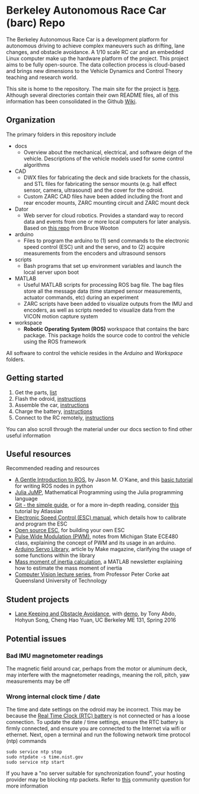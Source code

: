 # Berkeley Autonomous Race Car (barc) Repo

The Berkeley Autonomous Race Car is a development platform for autonomous driving to achieve complex maneuvers such as drifting, lane changes, and obstacle avoidance. A 1/10 scale RC car and an embedded Linux computer make up the hardware platform of the project. This project aims to be fully open-source. The data collection process is cloud-based and brings new dimensions to the Vehicle Dynamics and Control Theory teaching and research world.

This site is home to the repository. The main site for the project is [here](http://www.barc-project.com/). Although several directories contain their own README files, all of this information has been consolidated in the Github [Wiki](https://github.com/MPC-Berkeley/barc/wiki).

## Organization
The primary folders in this repository include
* docs
  * Overview about the mechanical, electrical, and software deign of the vehicle. Descriptions of the vehicle models used for some control algorithms
* CAD
  * DWX files for fabricating the deck and side brackets for the chassis, and STL files for fabricating the sensor mounts (e.g. hall effect sensor, camera, ultrasound) and the cover for the odroid.
  * Custom ZARC CAD files have been added including the front and rear encoder mounts, ZARC mounting circuit and ZARC mount deck
* Dator
  * Web server for cloud robotics. Provides a standard way to record data and events from one or more local computers for later analysis. Based on [this repo](https://github.com/bwootton/Dator) from Bruce Wooton
* arduino
  * Files to program the arduino to (1) send commands to the electronic speed control (ESC) unit and the servo, and to (2) acquire measurements from the encoders and ultrasound sensors</span></li>
* scripts
  * Bash programs that set up environment variables and launch the local server upon boot
* MATLAB
  * Useful MATLAB scripts for processing ROS bag file. The bag files store all the message data (time stamped sensor measurements, actuator commands, etc) during an experiment
  * ZARC scripts have been added to visualize outputs from the IMU and encoders, as well as scripts needed to visualize data from the VICON motion capture system
* workspace
  * **Robotic Operating System (ROS)** workspace that contains the barc package. This package holds the source code to control the vehicle using the ROS framework

All software to control the vehicle resides in the *Arduino* and *Workspace* folders.


## Getting started
1. Get the parts, [list](https://github.com/BARCproject/barc/blob/master/docs/BillofMaterials.md)
2. Flash the odroid, [instructions](https://github.com/BARCproject/barc/blob/master/docs/FlashingEMMC.md) 
3. Assemble the car, [instructions](https://docs.google.com/document/d/1T8O4JhUlw09ALUGPSX7DlSO7Hc7vcKl_ahBeHncMguE/edit?usp=sharing)
4. Charge the battery, [instructions](https://github.com/BARCproject/barc/blob/master/docs/ChargingBattery.md)
5. Connect to the RC remotely, [instructions](https://github.com/BARCproject/barc/blob/master/docs/ConnectingToOdroid.md)

You can also scroll through the material under our docs section to find other useful information

## Useful resources

Recommended reading and resources
+ [A Gentle Introduction to ROS](https://cse.sc.edu/~jokane/agitr/), by Jason M. O'Kane, and this [basic tutorial](http://wiki.ros.org/ROS/Tutorials/WritingPublisherSubscriber%28python%29) for writing ROS nodes in python
+ [Julia JuMP](https://jump.readthedocs.io/en/latest/), Mathematical Programming using the Julia programming language
+ [Git - the simple guide](http://rogerdudler.github.io/git-guide/), or for a more in-depth reading, consider [this](https://www.atlassian.com/git/tutorials/ ) tutorial by Atlassian
+ [Electronic Speed Control (ESC) manual](http://propeleris.lt/failai/wp-s10c-rtr_manual.pdf), which details how to calibrate and program the ESC
+ [Open source ESC](http://vedder.se/2015/01/vesc-open-source-esc/), for building your own ESC
+ [Pulse Wide Modulation (PWM)](http://www.egr.msu.edu/classes/ece480/capstone/fall14/group07/PDFs/PWM_Application_Note.pdf), notes from Michigan State ECE480 class, explaining the concept of PWM and its usage in an arduino.
+ [Arduino Servo Library](http://makezine.com/2014/04/23/arduinos-servo-library-angles-microseconds-and-optional-command-parameters/), article by Make magazine, clarifying the usage of some functions within the library
+ [Mass moment of inertia calculation](http://www.mathworks.com/company/newsletters/articles/improving-mass-moment-of-inertia-measurements.html), a MATLAB newsletter explaining how to estimate the mass moment of inertia
+ [Computer Vision lecture series](https://www.youtube.com/watch?v=N_a6IP6KUSE), from Professor Peter Corke aat Queensland University of Technology

## Student projects
+ [Lane Keeping and Obstacle Avoidance](https://github.com/ych09041/me131lane), with [ demo](https://www.youtube.com/watch?v=5HKu7AaSsoM), by Tony Abdo, Hohyun Song, Cheng Hao Yuan, UC Berkeley ME 131, Spring 2016

## Potential issues
### Bad IMU magnetometer readings
The magnetic field around car, perhaps from the motor or aluminum deck, may interfere with the magnetometer readings, meaning the roll, pitch, yaw measurements may be off

### Wrong internal clock time / date
The time and date settings on the odroid may be incorrect. This may be because the [Real Time Clock (RTC) battery](http://www.hardkernel.com/main/products/prdt_info.php?g_code=G137508214939) is not connected or has a loose connection. To update the date / time settings, ensure the RTC battery is firmly connected, and ensure you are connected to the Internet via wifi or ethernet. Next, open a terminal and run the following network time protocol (ntp) commands
```
sudo service ntp stop
sudo ntpdate -s time.nist.gov
sudo service ntp start
```
If you have a "no server suitable for synchronization found", your hosting provider may be blocking ntp packets. Refer to [this](http://askubuntu.com/questions/429306/ntpdate-no-server-suitable-for-synchronization-found) community question for more information
